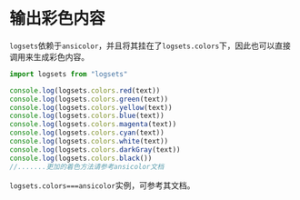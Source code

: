 # 输出彩色内容

`logsets`依赖于`ansicolor`，并且将其挂在了`logsets.colors`下，因此也可以直接调用来生成彩色内容。

```javascript
import logsets from "logsets"  

console.log(logsets.colors.red(text))
console.log(logsets.colors.green(text))
console.log(logsets.colors.yellow(text))
console.log(logsets.colors.blue(text))
console.log(logsets.colors.magenta(text))
console.log(logsets.colors.cyan(text))
console.log(logsets.colors.white(text))
console.log(logsets.colors.darkGray(text))
console.log(logsets.colors.black())
//.......更加的着色方法请参考ansicolor文档
```

`logsets.colors===ansicolor`实例，可参考其文档。